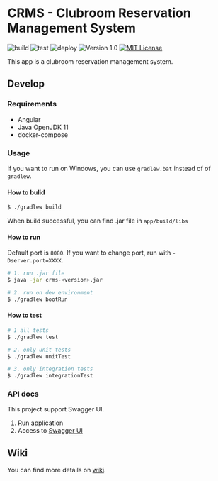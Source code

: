 # CRMS - Clubroom Reservation Management System

![build](https://github.com/averak/CRMS/workflows/build/badge.svg)
![test](https://github.com/averak/CRMS/workflows/test/badge.svg)
![deploy](https://github.com/averak/CRMS/workflows/deploy/badge.svg)
![Version 1.0](https://img.shields.io/badge/version-1.0-yellow.svg)
[![MIT License](http://img.shields.io/badge/license-MIT-blue.svg?style=flat)](LICENSE)

This app is a clubroom reservation management system.

## Develop

### Requirements

- Angular
- Java OpenJDK 11
- docker-compose

### Usage

If you want to run on Windows, you can use `gradlew.bat` instead of of `gradlew`.

#### How to bulid

```sh
$ ./gradlew build
```

When build successful, you can find .jar file in `app/build/libs`

#### How to run

Default port is `8080`. If you want to change port, run with `-Dserver.port=XXXX`.

```sh
# 1. run .jar file
$ java -jar crms-<version>.jar

# 2. run on dev environment
$ ./gradlew bootRun
```

#### How to test

```sh
# 1 all tests
$ ./gradlew test

# 2. only unit tests
$ ./gradlew unitTest

# 3. only integration tests
$ ./gradlew integrationTest
```

### API docs

This project support Swagger UI.

1. Run application
2. Access to [Swagger UI](http://localhost:8080/swagger-ui/)

## Wiki

You can find more details on [wiki](https://github.com/averak/CRMS/wiki).
